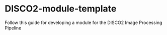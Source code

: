 # DISCO2-module-template

Follow this guide for developing a module for the DISCO2 Image Processing Pipeline
